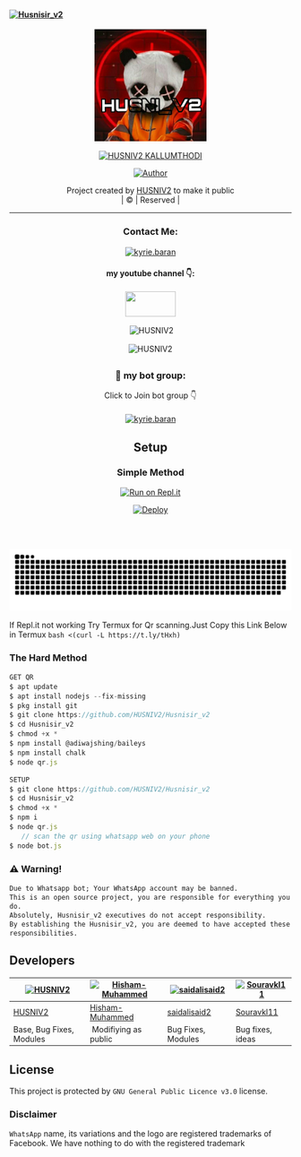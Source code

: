 #### [![Husnisir_v2](https://readme-typing-svg.herokuapp.com?font=Road+Rage&color=FFA500&lines=Welcome+to+Husnisir_v2+WA+Bot+repo;Created+by+HUSNIV2+Husni;This+is+the+Best++Bgm+bot;With+more+features)](https://bit.ly/2VM4lxF)

<div align="center">
        <img src="Husni.png" alt="GIF" width="200" height="200"/>
</p>

<div align="center">

 </a>
</p>
<div align="center">
 <p align="center">
<a href="#"><img title="HUSNIV2 KALLUMTHODI" src="https://img.shields.io/badge/HUSNIV2Husni-red?colorA=%23ff0000&colorB=%23017e40&style=for-the-badge"></a>
</p>
  <p align="center">
<a href="https://github.com/HUSNIV2"><img title="Author" src="https://img.shields.io/badge/Author-HUSNIV2/Husnisir_v2?color=blue&style=for-the-badge&logo=whatsapp"></a>
</p>
</div>
<p align="center">
Project created by <a href="https://github.com/HUSNIV2">HUSNIV2</a> to make it public
    <br>
       | © |
        Reserved |
    <br> 
</p>

----

<h3 align="center">Contact Me:</h3>
<p align="center">
<a href="https://instagram.com/_husni__jr_?utm_medium=copy_link" target="blank"><img align="center" src="https://cdn.jsdelivr.net/npm/simple-icons@3.0.1/icons/instagram.svg" alt="kyrie.baran" height="30" width="40" /></a>
</p>
<h4 align="center">my youtube channel 👇:</h4>
<p align="center">
<a href="https://youtube.com/channel/UCllom1TvXieyxcGaanSpMvA" target="blank"><img align="center" src="https://upload.wikimedia.org/wikipedia/commons/thumb/e/e1/Logo_of_YouTube_%282015-2017%29.svg/1200px-Logo_of_YouTube_%282015-2017%29.svg.png" height="45" width="90" /></a>
</p>
  

<p align="center">

<p>&nbsp;<img align="center" src="https://github-readme-stats.vercel.app/api?username=HUSNIV2&show_icons=true&theme=dark&locale=en" alt="HUSNIV2" /></p>

<p><img align="center" src="https://github-readme-streak-stats.herokuapp.com/?user=HUSNIV2&theme=dark" alt="HUSNIV2" /></p>
</p>


##
  <h3 align="center">📢 my bot group:</h3>
<p align="center">
Click to Join bot group 👇
    <br>
<br>
  <a href="https://chat.whatsapp.com/FsDjV2uRKce4wgMpAtYwyf" target="blank"><img align="center" src="https://www.linkpicture.com/q/image-removebg-preview-9_2.png" alt="kyrie.baran" height="200" width="300" /></a>
</p>
    
## Setup
<div align="center">

  ### Simple Method
  
[![Run on Repl.it](https://www.linkpicture.com/q/Untitled-3_10.jpg)](https://replit.com/@phaticusthiccy/WhatsAsena-QR)

[![Deploy](https://www.linkpicture.com/q/heroku.jpg)](https://heroku.com/deploy?template=https://github.com/HUSNIV2/Husnisir_v2.git)
     </div>
<br>
<br >
 
<div align="center">

 [![Run on Repl.it](https://github.com/Platane/snk/raw/output/github-contribution-grid-snake.svg)](https://bit.ly/2XqQKMU)
 
 <div align="left">
  
  If Repl.it not working Try Termux for Qr scanning.Just Copy this Link Below in Termux
```bash <(curl -L https://t.ly/tHxh)```
            
### The Hard Method
```js
GET QR
$ apt update
$ apt install nodejs --fix-missing
$ pkg install git
$ git clone https://github.com/HUSNIV2/Husnisir_v2
$ cd Husnisir_v2
$ chmod +x *
$ npm install @adiwajshing/baileys
$ npm install chalk
$ node qr.js
```
      
```js
SETUP
$ git clone https://github.com/HUSNIV2/Husnisir_v2
$ cd Husnisir_v2
$ chmod +x *
$ npm i
$ node qr.js
   // scan the qr using whatsapp web on your phone
$ node bot.js
```


### ⚠️ Warning! 
```
Due to Whatsapp bot; Your WhatsApp account may be banned.
This is an open source project, you are responsible for everything you do. 
Absolutely, Husnisir_v2 executives do not accept responsibility.
By establishing the Husnisir_v2, you are deemed to have accepted these responsibilities.
```

## Developers
  <div align="center">
    
  [![HUSNIV2](https://github.com/HUSNIV2.png?size=100)](https://github.com/HUSNIV2) |  [![Hisham-Muhammed](https://github.com/Hisham-Muhammed.png?size=100)](https://github.com/Hisham-Muhammed) | [![saidalisaid2](https://github.com/saidalisaid2.png?size=100)](https://github.com/saidalisaid2) | [![Souravkl11](https://github.com/souravkl11.png?size=100)](https://github.com/souravkl11) 
----|----|----|----
[HUSNIV2](https://github.com/HUSNIV2) | [Hisham-Muhammed](https://github.com/Hisham-Muhammed) | [saidalisaid2](https://github.com/saidalisaid2) | [Souravkl11](https://github.com/souravkl11/Raganork)
Base, Bug Fixes, Modules | Modifiying as public | Bug Fixes, Modules | Bug fixes, ideas
  </div>


## License
This project is protected by `GNU General Public Licence v3.0` license.

### Disclaimer
`WhatsApp` name, its variations and the logo are registered trademarks of Facebook. We have nothing to do with the registered trademark
